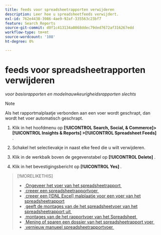 ```yaml
---
title: feeds voor spreadsheetrapporten verwijderen
description: Leer hoe u spreadsheetfeeds verwijdert.
exl-id: 762e4438-3986-4ae9-92af-335563c23bf7
feature: Search Reports
source-git-commit: d0f1c413134a0868ddec79ded7672af316267edd
workflow-type: tm+mt
source-wordcount: '108'
ht-degree: 0%

---
```


# feeds voor spreadsheetrapporten verwijderen

*voor basisrapporten en modelnauwkeurigheidsrapporten slechts*

>[!NOTE]
>
>Als het rapportmalplaatje verbonden aan een voer wordt geschrapt, dan wordt het voer automatisch geschrapt.

1. Klik in het hoofdmenu op **[!UICONTROL Search, Social, & Commerce]> [!UICONTROL Insights & Reports] >[!UICONTROL Spreadsheet Feeds]** .

1. Schakel het selectievakje in naast elke feed die u wilt verwijderen.

1. Klik in de werkbalk boven de gegevenstabel op **[!UICONTROL Delete]** .

1. Klik in het bevestigingsbericht op **[!UICONTROL Yes]** .

>[!MORELIKETHIS]
>
>* [&#x200B; Ongeveer het voer van het spreadsheetrapport &#x200B;](spreadsheet-feed-about.md)
>* [&#x200B; creeer een spreadsheetrapportvoer &#x200B;](spreadsheet-feed-create.md)
>* [&#x200B; creeer een  [!DNL Excel]  malplaatje voor een voer van het spreadsheetrapport &#x200B;](spreadsheet-feed-create-excel-template.md)
>* [&#x200B; geeft de montages van de het spreadsheetvoer van het spreadsheetrapport uit &#x200B;](spreadsheet-feed-edit.md)
>* [&#x200B; montages van de het rapportvoer van het Spreadsheet &#x200B;](spreadsheet-feed-settings.md)
>* [&#x200B; Mening of sparen een dossier van het spreadsheetrapport voer &#x200B;](spreadsheet-feed-view-or-save.md)
>* [&#x200B; vernieuw manueel spreadsheetrapportvoer &#x200B;](spreadsheet-feed-refresh.md)

